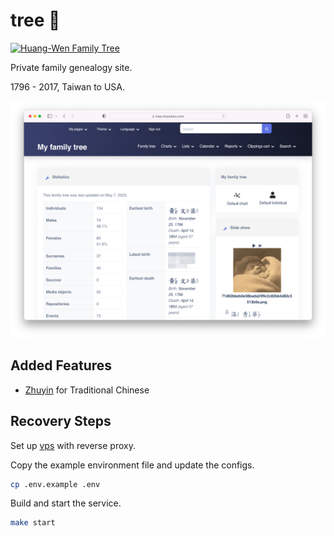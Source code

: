 # tree 🏡

[![Huang-Wen Family Tree](https://img.shields.io/badge/huang/wen-family_tree-cornflowerblue)][site]

Private family genealogy site.

1796 - 2017, Taiwan to USA.

[![Website screenshot](docs/assets/screenshot.png)][site]

## Added Features

- [Zhuyin][wiki-zhuyin] for Traditional Chinese


## Recovery Steps

Set up [vps][vps] with reverse proxy.

Copy the example environment file and update the configs.

```sh
cp .env.example .env
```

Build and start the service.

```sh
make start
```


[vps]: https://github.com/tifa/vps

[wiki-zhuyin]: https://en.wikipedia.org/wiki/Zhuyin
[repo-proxy]: https://github.com/tifa/proxy
[site]: https://tree.chyouhwu.com
